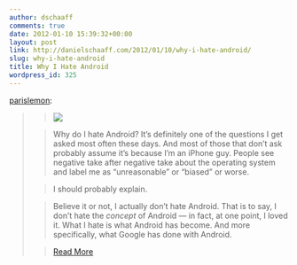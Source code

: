```yaml
---
author: dschaaff
comments: true
date: 2012-01-10 15:39:32+00:00
layout: post
link: http://danielschaaff.com/2012/01/10/why-i-hate-android/
slug: why-i-hate-android
title: Why I Hate Android
wordpress_id: 325
---
```


[parislemon](http://parislemon.com/post/15604811641/why-i-hate-android):





<blockquote>

> 
> ![](https://lh4.googleusercontent.com/-2WOrrM5-0R8/Twu6f6210JI/AAAAAAAAKLw/MCHn6znOkj4/s600/ss.png)
> 
> 

> 
> Why do I hate Android? It’s definitely one of the questions I get asked most often these days. And most of those that don’t ask probably assume it’s because I’m an iPhone guy. People see negative take after negative take about the operating system and label me as “unreasonable” or “biased” or worse.
> 
> 

> 
> I should probably explain.
> 
> 

> 
> Believe it or not, I actually don’t hate Android. That is to say, I don’t hate the _concept_ of Android — in fact, at one point, I loved it. What I hate is what Android has become. And more specifically, what Google has done with Android.
> 
> 

> 
> [Read More](http://parislemon.com/post/15604811641/why-i-hate-android)
> 
> </blockquote>
